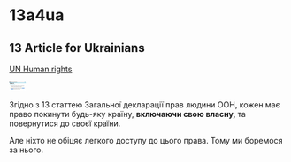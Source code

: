 # 13a4ua

## 13 Article for Ukrainians

[UN Human rights](https://www.un.org/en/about-us/universal-declaration-of-human-rights)

![13ArtileMain](img/13article.jpg)


Згідно з 13 статтею Загальної декларації прав людини ООН, кожен має право покинути будь-яку країну, **включаючи свою власну,** та повернутися до своєї країни.

Але ніхто не обіцяє легкого доступу до цього права. Тому ми боремося за нього.
